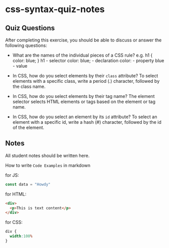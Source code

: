 # css-syntax-quiz-notes

## Quiz Questions

After completing this exercise, you should be able to discuss or answer the following questions:

- What are the names of the individual pieces of a CSS rule?
e.g.
h1 {
  color: blue;
}
h1 - selector
color: blue; - declaration
color: - property
blue - value

- In CSS, how do you select elements by their `class` attribute?
To select elements with a specific class, write a period (.) character, followed by the class name.

- In CSS, how do you select elements by their tag name?
The element selector selects HTML elements or tags based on the element or tag name.

- In CSS, how do you select an element by its `id` attribute?
To select an element with a specific id, write a hash (#) character, followed by the id of the element.


## Notes

All student notes should be written here.


How to write `Code Examples` in markdown

for JS:
```javascript
const data = "Howdy"
```

for HTML:
```html
<div>
  <p>This is text content</p>
</div>
```

for CSS:
```css
div {
  width:100%
}
```
